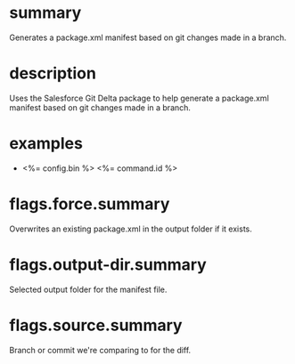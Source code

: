 # summary

Generates a package.xml manifest based on git changes made in a branch.

# description

Uses the Salesforce Git Delta package to help generate a package.xml manifest based on git changes made in a branch.

# examples

- <%= config.bin %> <%= command.id %>

# flags.force.summary

Overwrites an existing package.xml in the output folder if it exists.

# flags.output-dir.summary

Selected output folder for the manifest file.

# flags.source.summary

Branch or commit we're comparing to for the diff.
